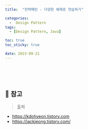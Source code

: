 ```yaml
---
title:  "전략패턴 - 다양한 예제로 연습하기" 

categories:
  -  Design Pattern
tags:
  - [Design Pattern, Java]

toc: true
toc_sticky: true

date: 2023-09-21
---
```











<br><br><br>

## 📌 참고

>  출처
- https://kdohyeon.tistory.com
- https://jackjeong.tistory.com/